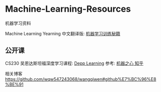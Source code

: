 # Machine-Learning-Resources
机器学习资料


Machine Learning Yearning
中文翻译版: [机器学习训练秘籍](https://accepteddoge.github.io/machine-learning-yearning-cn/docs/home/)


## 公开课
CS230 吴恩达斯坦福深度学习课程: [Depp Learning](http://cs230.stanford.edu/index.html)
参考: [机器之心 知乎](https://zhuanlan.zhihu.com/p/38327238)


相关博客
https://github.com/wqw547243068/wangqiwen#github%E7%BC%96%E8%BE%91
